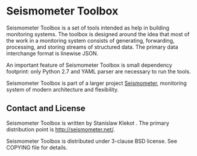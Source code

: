 Seismometer Toolbox
===================

Seismometer Toolbox is a set of tools intended as help in building monitoring
systems. The toolbox is designed around the idea that most of the work in
a monitoring system consists of generating, forwarding, processing, and
storing streams of structured data. The primary data interchange format is
linewise JSON.

An important feature of Seismometer Toolbox is small dependency footprint:
only Python 2.7 and YAML parser are necessary to run the tools.

Seismometer Toolbox is part of a larger project
[Seismometer](http://seismometer.net/), monitoring system of modern
architecture and flexibility.

Contact and License
-------------------

Seismometer Toolbox is written by Stanislaw Klekot <dozzie at jarowit.net>.
The primary distribution point is <http://seismometer.net/>.

Seismometer Toolbox is distributed under 3-clause BSD license. See COPYING
file for details.
